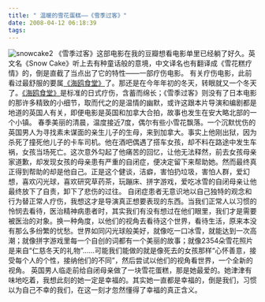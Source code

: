 ```yaml
---
title: " 温暖的雪花蛋糕——《雪季过客》"
date: 2008-04-12 06:18:39
tags:
---
```


![snowcake2](../../../images/2008/04/snowcake2.jpg) 《雪季过客》这部电影在我的豆瓣想看电影单里已经躺了好久。英文名《Snow Cake》听上去有种童话般的意境，中文译名也有翻译成《雪花糕疗情》的，倒是直截了当点出了它的特性——一部疗伤电影。 有关疗伤电影，此前看过最舒服的要属[《海鸥食堂》](http://www.coletree.com/weblog/?p=55)了。那还是在今年年初的冬天，转眼就又一个冬天了。[《海鸥食堂》](http://www.coletree.com/weblog/?p=55)是标准的日式疗伤，含蓄而绵长；《雪季过客》则没有了日本电影的那许多精致的小细节，取而代之的是温情的幽默，或许这跟本片导演和编剧都是地道的英国人有关，即便电影是英国和加拿大合拍，故事也发生在安大略北部的一个小镇。 春季美丽的清晨，温度接近7度，偶尔有些小雪花飘落。一个沉默忧伤的英国男人为寻找素未谋面的亲生儿子的生母，来到加拿大。事实上他刚出狱，因为杀死了撞死他儿子的卡车司机。他在酒吧偶遇了搭车女孩，却不料在路途中发生车祸，女孩当场死亡。这次意外勾起了他痛苦的回忆，让他无法释然，前去女孩母亲家道歉，却发现女孩的母亲患有严重的自闭症，便决定留下来帮助她。然而最终真正得到帮助的却是他自己。正是这个健谈，洁癖，害怕扔垃圾，害怕人群，爱幻想，喜欢闪光球，喜欢研究草药茶，玩蹦床、拼字游戏，爱吃冰雪的自闭母亲让他最终放下了自责，卸下了悲伤的过往。 自闭症患者无意识地以自己独特的观念和行为替正常人疗伤，我想这才是导演真正想要表现的东西。当我们正常人以习惯的怜悯去看待，医治精神病患者时，其实我们有没有想过在他们眼里，我们才是需要被医治的对象。换一种角度，以他们的视角去看待这个世界，看待生活，原来本没有那么多纷繁的忧愁。世界如同闪光球般美好，就像吃一口冰雪，就能达到一次高潮；就像拼字游戏里每一个自创的词都有一个美丽的故事；就像2354朵雪花照片是来自“仁慈冬天的礼物”……可能我们能做的就是像死去的女孩那样“心怀善意，接受每个人的个性，接纳他们的不同”，然后尝试以他们的视角看世界，一个全新的视角。 英国男人临走前给自闭母亲做了一块雪花蛋糕，那是她最爱的。她津津有味地吃着，我想此刻的她一定是幸福的。其实她一直都是幸福的，倒是我们，习惯以为自己不幸的我们，在这一刻才忽然懂得了幸福的真正含义。